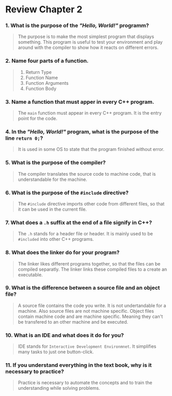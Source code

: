 # Review Chapter 2

### 1. What is the purpose of the _"Hello, World!"_ programm?
> The purpose is to make the most simplest program that displays something. This program is useful to test your environment and play around with the compiler to show how it reacts on different errors.
### 2. Name four parts of a function.
> 1. Return Type
> 2. Function Name
> 3. Function Arguments
> 4. Function Body
### 3. Name a function that must apper in **every** C++ program.
> The `main` function must appear in every C++ program. It is the entry point for the code.
### 4. In the _"Hello, World!"_ program, what is the purpose of the line `return 0;`?
> It is used in some OS to state that the program finished without error.
### 5. What is the purpose of the compiler?
> The compiler translates the source code to machine code, that is understandable for the machine.
### 6. What is the purpose of the `#include` directive?
> The `#include` directive imports other code from different files, so that it can be used in the current file.
### 7. What does a `.h` suffix at the end of a file signify in C++?
> The `.h` stands for a header file or header. It is mainly used to be `#included` into other C++ programs.
### 8. What does the linker do for your program?
> The linker likes different programs together, so that the files can be compiled separatly. The linker links these compiled files to a create an executable.
### 9. What is the difference between a source file and an object file?
> A source file contains the code you write. It is not undertandable for a machine. Also source files are not machine specific. Object files contain machine code and are machine specific. Meaning they can't be transfered to an other machine and be executed.
### 10. What is an IDE and what does it do for you?
> IDE stands for `Interactive Development Environmnet`. It simplifies many tasks to just one button-click.
### 11. If you understand everything in the text book, why is it necessary to practice?
> Practice is necessary to automate the concepts and to train the understanding while solving problems.